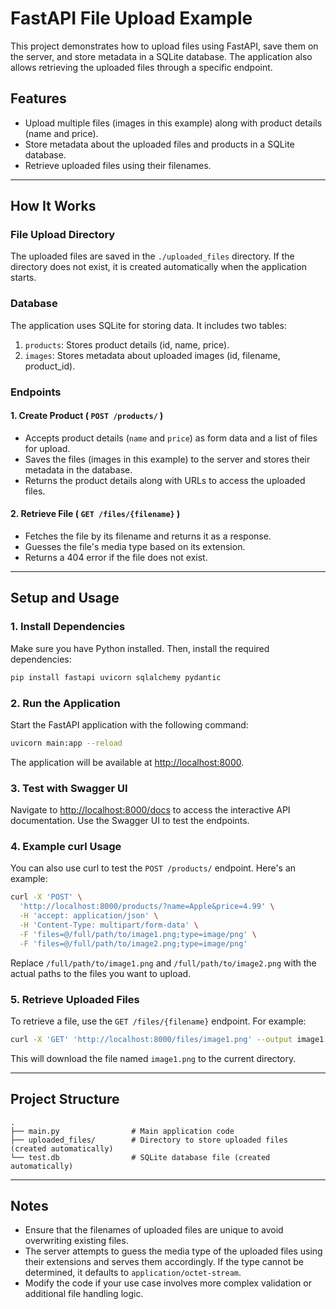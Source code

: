# FastAPI File Upload Example

This project demonstrates how to upload files using FastAPI, save them on the server, and store metadata in a SQLite database. The application also allows retrieving the uploaded files through a specific endpoint.

## Features

* Upload multiple files (images in this example) along with product details (name and price).
* Store metadata about the uploaded files and products in a SQLite database.
* Retrieve uploaded files using their filenames.

---

## How It Works

### File Upload Directory

The uploaded files are saved in the `./uploaded_files` directory. If the directory does not exist, it is created automatically when the application starts.

### Database

The application uses SQLite for storing data. It includes two tables:
1. `products`: Stores product details (id, name, price).
2. `images`: Stores metadata about uploaded images (id, filename, product_id).

### Endpoints

#### 1. Create Product ( `POST /products/` )

* Accepts product details (`name` and `price`) as form data and a list of files for upload.
* Saves the files (images in this example) to the server and stores their metadata in the database.
* Returns the product details along with URLs to access the uploaded files.

#### 2. Retrieve File ( `GET /files/{filename}` )

* Fetches the file by its filename and returns it as a response.
* Guesses the file's media type based on its extension.
* Returns a 404 error if the file does not exist.

---

## Setup and Usage

### 1. Install Dependencies

Make sure you have Python installed. Then, install the required dependencies:

```bash
pip install fastapi uvicorn sqlalchemy pydantic
```

### 2. Run the Application

Start the FastAPI application with the following command:

```bash
uvicorn main:app --reload
```

The application will be available at [http://localhost:8000](http://localhost:8000).

### 3. Test with Swagger UI

Navigate to [http://localhost:8000/docs](http://localhost:8000/docs) to access the interactive API documentation. Use the Swagger UI to test the endpoints.

### 4. Example curl Usage

You can also use curl to test the `POST /products/` endpoint. Here's an example:

```bash
curl -X 'POST' \
  'http://localhost:8000/products/?name=Apple&price=4.99' \
  -H 'accept: application/json' \
  -H 'Content-Type: multipart/form-data' \
  -F 'files=@/full/path/to/image1.png;type=image/png' \
  -F 'files=@/full/path/to/image2.png;type=image/png'
```

Replace `/full/path/to/image1.png` and `/full/path/to/image2.png` with the actual paths to the files you want to upload.

### 5. Retrieve Uploaded Files

To retrieve a file, use the `GET /files/{filename}` endpoint. For example:

```bash
curl -X 'GET' 'http://localhost:8000/files/image1.png' --output image1.png
```

This will download the file named `image1.png` to the current directory.

---

## Project Structure

```
.
├── main.py                # Main application code
├── uploaded_files/        # Directory to store uploaded files (created automatically)
└── test.db                # SQLite database file (created automatically)
```

---

## Notes

* Ensure that the filenames of uploaded files are unique to avoid overwriting existing files.
* The server attempts to guess the media type of the uploaded files using their extensions and serves them accordingly. If the type cannot be determined, it defaults to `application/octet-stream`.
* Modify the code if your use case involves more complex validation or additional file handling logic.

